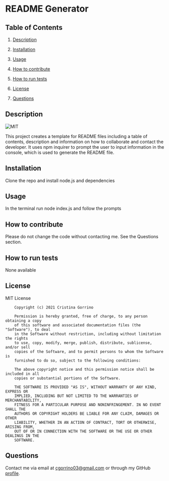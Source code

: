# README Generator

## Table of Contents

1. [Description](#description)

2. [Installation](#installation)

3. [Usage](#usage)

4. [How to contribute](#contribute)

5. [How to run tests](#tests)

6. [License](#license)

7. [Questions](#questions)

<a name="description"></a>
## Description

![MIT](https://img.shields.io/badge/license-MIT-brightgreen)

This project creates a template for README files including a table of contents, description and information on how to collaborate and contact the developer. It uses npm inquirer to prompt the user to input information in the console, which is used to generate the README file.

<a name="installation"></a>
## Installation
    
Clone the repo and install node.js and dependencies

<a name="usage"></a>
## Usage
    
In the terminal run node index.js and follow the prompts

<a name="contribute"></a>
## How to contribute
    
Please do not change the code without contacting me. See the Questions section.

<a name="tests"></a>
## How to run tests
    
None available

<a name="license"></a>
## License
  
MIT License

        Copyright (c) 2021 Cristina Gorrino
        
        Permission is hereby granted, free of charge, to any person obtaining a copy
        of this software and associated documentation files (the "Software"), to deal
        in the Software without restriction, including without limitation the rights
        to use, copy, modify, merge, publish, distribute, sublicense, and/or sell
        copies of the Software, and to permit persons to whom the Software is
        furnished to do so, subject to the following conditions:
        
        The above copyright notice and this permission notice shall be included in all
        copies or substantial portions of the Software.
        
        THE SOFTWARE IS PROVIDED "AS IS", WITHOUT WARRANTY OF ANY KIND, EXPRESS OR
        IMPLIED, INCLUDING BUT NOT LIMITED TO THE WARRANTIES OF MERCHANTABILITY,
        FITNESS FOR A PARTICULAR PURPOSE AND NONINFRINGEMENT. IN NO EVENT SHALL THE
        AUTHORS OR COPYRIGHT HOLDERS BE LIABLE FOR ANY CLAIM, DAMAGES OR OTHER
        LIABILITY, WHETHER IN AN ACTION OF CONTRACT, TORT OR OTHERWISE, ARISING FROM,
        OUT OF OR IN CONNECTION WITH THE SOFTWARE OR THE USE OR OTHER DEALINGS IN THE
        SOFTWARE.

<a name="questions"></a>
## Questions

Contact me via email at cgorrino03@gmail.com or through my GitHub [profile](https://github.com/cristina-gorrino). 
    
